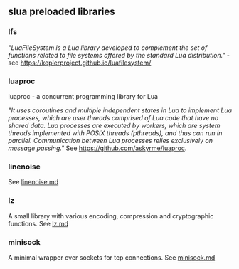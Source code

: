 ## slua preloaded libraries

### lfs

*"LuaFileSystem is a Lua library developed to complement the set of functions related to file systems offered by the standard Lua distribution."* - see https://keplerproject.github.io/luafilesystem/


### luaproc

luaproc - a concurrent programming library for Lua

*"It uses coroutines and multiple independent states in Lua to implement Lua processes, which are user threads comprised of Lua code that have no shared data. Lua processes are executed by workers, which are system threads implemented with POSIX threads (pthreads), and thus can run in parallel.
Communication between Lua processes relies exclusively on message passing."*  See https://github.com/askyrme/luaproc.

### linenoise

See [linenoise.md](linenoise.md)

### lz

A small library with various encoding, compression and cryptographic functions. See [lz.md](lz.md)

### minisock

A minimal wrapper over sockets for tcp connections. 
See [minisock.md](minisock.md)




